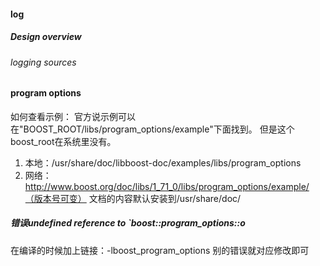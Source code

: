 #### log
##### Design overview
###### logging sources



#### program options
如何查看示例：
官方说示例可以在"BOOST_ROOT/libs/program_options/example"下面找到。
但是这个boost_root在系统里没有。
1. 本地：/usr/share/doc/libboost-doc/examples/libs/program_options
2. 网络：http://www.boost.org/doc/libs/1_71_0/libs/program_options/example/（版本号可变）
文档的内容默认安装到/usr/share/doc/

##### 错误undefined reference to `boost::program_options::o
在编译的时候加上链接：-lboost_program_options
别的错误就对应修改即可


